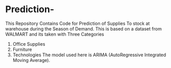 # Prediction-
This Repository Contains Code for Prediction of Supplies To stock at warehouse during the Season of Demand. This is based on a dataset from WALMART and its taken with Three Categories 
1) Office Supplies
2) Furniture
3) Technologies
The model used here is ARIMA (AutoRegressive Integrated Moving Average).
